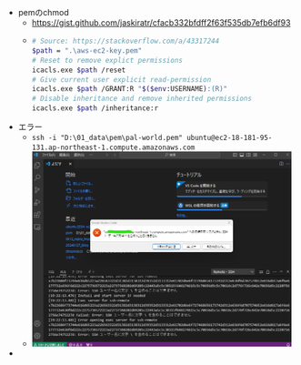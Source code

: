 - pemのchmod
	- https://gist.github.com/jaskiratr/cfacb332bfdff2f63f535db7efb6df93
	- ```sh
	  # Source: https://stackoverflow.com/a/43317244
	  $path = ".\aws-ec2-key.pem"
	  # Reset to remove explict permissions
	  icacls.exe $path /reset
	  # Give current user explicit read-permission
	  icacls.exe $path /GRANT:R "$($env:USERNAME):(R)"
	  # Disable inheritance and remove inherited permissions
	  icacls.exe $path /inheritance:r
	  ```
- エラー
	- `ssh -i "D:\01_data\pem\pal-world.pem" ubuntu@ec2-18-181-95-131.ap-northeast-1.compute.amazonaws.com`
	- ![スクリーンショット 2024-02-06 192222.png](../assets/スクリーンショット_2024-02-06_192222_1707230664406_0.png)
-